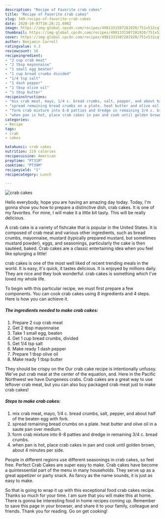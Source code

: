 ```yaml
---
description: "Recipe of Favorite crab cakes"
title: "Recipe of Favorite crab cakes"
slug: 349-recipe-of-favorite-crab-cakes
date: 2020-10-07T16:20:21.698Z
image: https://img-global.cpcdn.com/recipes/4981331507281920/751x532cq70/crab-cakes-recipe-main-photo.jpg
thumbnail: https://img-global.cpcdn.com/recipes/4981331507281920/751x532cq70/crab-cakes-recipe-main-photo.jpg
cover: https://img-global.cpcdn.com/recipes/4981331507281920/751x532cq70/crab-cakes-recipe-main-photo.jpg
author: Benjamin Carroll
ratingvalue: 4.3
reviewcount: 10
recipeingredient:
- "2 cup crab meat"
- "2 tbsp mayonnaise"
- "1 small egg beaten"
- "1 cup bread crumbs divided"
- "1/4 tsp salt"
- "1 dash pepper"
- "1 tbsp olive oil"
- "1 tbsp butter"
recipeinstructions:
- "mix crab meat, mayo, 1/4 c. bread crumbs, salt, pepper, and about half of the beaten egg with fork."
- "spread remaining bread crumbs on a plate. heat butter and olive oil in a saute pan over medium."
- "form crab mixture into 6-8 patties and dredge in remaining 3/4 c. bread crumbs."
- "when pan is hot, place crab cakes in pan and cook until golden brown, about 4 minutes per side."
categories:
- Recipe
tags:
- crab
- cakes

katakunci: crab cakes 
nutrition: 219 calories
recipecuisine: American
preptime: "PT31M"
cooktime: "PT39M"
recipeyield: "1"
recipecategory: Lunch

---
```



![crab cakes](https://img-global.cpcdn.com/recipes/4981331507281920/751x532cq70/crab-cakes-recipe-main-photo.jpg)

Hello everybody, hope you are having an amazing day today. Today, I'm gonna show you how to prepare a distinctive dish, crab cakes. It is one of my favorites. For mine, I will make it a little bit tasty. This will be really delicious.

A crab cake is a variety of fishcake that is popular in the United States. It is composed of crab meat and various other ingredients, such as bread crumbs, mayonnaise, mustard (typically prepared mustard, but sometimes mustard powder), eggs, and seasonings, particularly the cake is then sautéed, baked. Crab cakes are a classic entertaining idea when you feel like splurging a little!

crab cakes is one of the most well liked of recent trending meals in the world. It is easy, it's quick, it tastes delicious. It is enjoyed by millions daily. They are nice and they look wonderful. crab cakes is something which I've loved my whole life.


To begin with this particular recipe, we must first prepare a few components. You can cook crab cakes using 8 ingredients and 4 steps. Here is how you can achieve it.

<!--inarticleads1-->

##### The ingredients needed to make crab cakes:

1. Prepare 2 cup crab meat
1. Get 2 tbsp mayonnaise
1. Take 1 small egg, beaten
1. Get 1 cup bread crumbs, divided
1. Get 1/4 tsp salt
1. Make ready 1 dash pepper
1. Prepare 1 tbsp olive oil
1. Make ready 1 tbsp butter


They should be crispy on the Our crab cake recipe is intentionally unfussy. We&#39;ve put crab meat at the center of the equation, and. Here in the Pacific Northwest we have Dungeness crabs. Crab cakes are a great way to use leftover crab meat, but you can also buy packaged crab meat just to make crab cakes! 

<!--inarticleads2-->

##### Steps to make crab cakes:

1. mix crab meat, mayo, 1/4 c. bread crumbs, salt, pepper, and about half of the beaten egg with fork.
1. spread remaining bread crumbs on a plate. heat butter and olive oil in a saute pan over medium.
1. form crab mixture into 6-8 patties and dredge in remaining 3/4 c. bread crumbs.
1. when pan is hot, place crab cakes in pan and cook until golden brown, about 4 minutes per side.


People in different regions use different seasonings in crab cakes, so feel free. Perfect Crab Cakes are super easy to make. Crab cakes have become a quintessential part of the menu in many households. They serve up as a great appetizer or party snack. As fancy as the name sounds, it is just as easy to make. 

So that is going to wrap it up with this exceptional food crab cakes recipe. Thanks so much for your time. I am sure that you will make this at home. There is gonna be interesting food in home recipes coming up. Remember to save this page in your browser, and share it to your family, colleague and friends. Thank you for reading. Go on get cooking!

